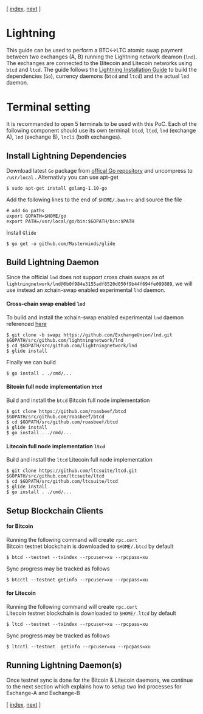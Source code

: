 [ [index](/README.md), [next](/LIGHTNING-01-peers.md) ]

# Lightning
This guide can be used to perform a BTC<->LTC atomic swap payment between two exchanges (A, B) running the Lightning network deamon (`lnd`). The exchanges are connected to the Bitecoin and Litecoin networks using `btcd` and `ltcd`. The guide follows the [Lightning Installation Guide](https://github.com/lightningnetwork/lnd/blob/master/docs/INSTALL.md) to build the dependencies (`Go`), currency daemons (`btcd` and `ltcd`) and the actual `lnd` daemon.   

# Terminal setting
It is recommanded to open 5 terminals to be used with this PoC. Each of the following component should use its own terminal: `btcd`, `ltcd`, `lnd` (exchange A), `lnd` (exchange B), `lncli` (both exchanges). 

## Install Lightning Dependencies
Download latest `Go` package from [offical Go repository](https://golang.org/dl/) and uncompress to `/usr/local` .
Alternativly you can use apt-get
```shell
$ sudo apt-get install golang-1.10-go
```

Add the following lines to the end of `$HOME/.bashrc` and source the file 
```shell
# add Go paths
export GOPATH=$HOME/go
export PATH=/usr/local/go/bin:$GOPATH/bin:$PATH
```

Install `Glide`
```shell
$ go get -u github.com/Masterminds/glide
```

## Build Lightning Daemon

Since the official `lnd` does not support cross chain swaps as of `lightningnetwork/lnd@6b0f984e3155adf8520d050f9b44f694fe099889`, we will use instead an xchain-swap enabled experimental `lnd` daemon. 

#### Cross-chain swap enabled `lnd`
To build and install the xchain-swap enabled experimental `lnd` daemon referenced [here](https://blog.lightning.engineering/announcement/2017/11/16/ln-swap.html)
```shell
$ git clone -b swapz https://github.com/ExchangeUnion/lnd.git $GOPATH/src/github.com/lightningnetwork/lnd
$ cd $GOPATH/src/github.com/lightningnetwork/lnd
$ glide install
```
Finally we can build
```shell
$ go install . ./cmd/...
```

#### Bitcoin full node implementation `btcd`
Build and install the `btcd` Bitcoin full node implementation
```shell
$ git clone https://github.com/roasbeef/btcd $GOPATH/src/github.com/roasbeef/btcd
$ cd $GOPATH/src/github.com/roasbeef/btcd
$ glide install
$ go install . ./cmd/...
```

#### Litecoin full node implementation `ltcd`
Build and install the `ltcd` Litecoin full node implementation
```shell
$ git clone https://github.com/ltcsuite/ltcd.git $GOPATH/src/github.com/ltcsuite/ltcd
$ cd $GOPATH/src/github.com/ltcsuite/ltcd
$ glide install
$ go install . ./cmd/...
```

## Setup Blockchain Clients

#### for Bitcoin
Running the following command will create `rpc.cert`  
Bitcoin testnet blockchain is downloaded to `$HOME/.btcd` by default
```shell
$ btcd --testnet --txindex --rpcuser=xu --rpcpass=xu
```

Sync progress may be tracked as follows
```shell
$ btcctl --testnet getinfo --rpcuser=xu --rpcpass=xu
```

#### for Litecoin
Running the following command will create `rpc.cert`  
Litecoin testnet blockchain is downloaded to `$HOME/.ltcd` by default
```shell
$ ltcd --testnet --txindex --rpcuser=xu --rpcpass=xu
```

Sync progress may be tracked as follows
```shell
$ ltcctl --testnet  getinfo --rpcuser=xu --rpcpass=xu
```

## Running Lightning Daemon(s)
Once testnet sync is done for the Bitcoin & Litecoin daemons, we continue to the next section which explains how to setup two lnd processes for Exchange-A and Exchange-B

[ [index](/README.md), [next](/LIGHTNING-01-peers.md) ]
